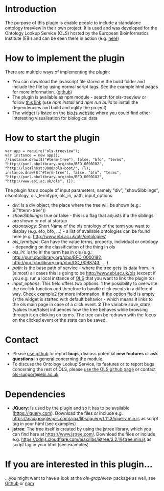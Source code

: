 # Introduction
The purpose of this plugin is enable people to include a standalone ontology treeview in their own project. It is used and was developed for the Ontology Lookup Service (OLS) hosted by the European Bioinformatics Institute (EBI) and can be seen there in action (e.g. <a href="http://www.ebi.ac.uk/ols/ontologies/efo/terms?iri=http%3A%2F%2Fwww.ebi.ac.uk%2Fefo%2FEFO_0000322">here</a>)  

# How to implement the plugin
There are multiple ways of implementing the plugin:
- You can download the javascript file stored in the build folder and include the file by using normal script tags. See the example html pages for more information. (<a href="https://github.com/LLTommy/OLS-treeview">github</a>)
- The plugin is available as npm module - search for ols-treeview or follow <a href="https://www.npmjs.com/package/ols-treeview">this link</a> (use *npm install* and *npm run build* to install the dependencies and build and uglify the project)
- The widget is listed on the <a href="http://www.biojs.io">bio.js website</a> where you could find other interesting visualisation for biological data

# How to start the plugin
```
var app = require("ols-treeview");
var instance = new app();
//instance.draw($("#term-tree"), false, "bfo", "terms", "http://purl.obolibrary.org/obo/BFO_0000182", "http://localhost:8080/ols-boot/", {});
instance.draw($("#term-tree"), false, "bfo", "terms", "http://purl.obolibrary.org/obo/BFO_0000182", "http://www.ebi.ac.uk/ols", {});
```

The plugin has a couple of input parameters, namely "div", "showSibblings", olsontology, ols_termtype, ols_iri, path, input_options:
- *div*: Is a div object, the place where the tree will be shown (e.g.: $("#term-tree"))
- *showSibblings*: true or false - this is a flag that adjusts if a the siblings are shown or not at startup
- *olsontology*: Short Name of the ols ontology of the term you want to display (e.g. efo, bfo, ...) - a list of available ontologies can be found here  (e.g. http://www.ebi.ac.uk/ols/ontologies)
- *ols_termtype*: Can have the value terms, property, individual or ontology - depending on the classification of the thing in ols
- *ols_iri*: Is the iri the term has in ols (e.g.: http://purl.obolibrary.org/obo/BFO_0000182, http://purl.obolibrary.org/obo/GO_0098743, ...  )
- *path*: Is the base path of service - where the tree gets its data from. In (almost) all cases this is going to be http://www.ebi.ac.uk/ols (except if you e.g. run a local instance of <a href="http://www.ebi.ac.uk/ols/">OLS</a> that you want to link the plugin to)
- *input_options*: This field offers two options: **1** the possibility to overwrite the onclick function and therefore to handle click events in a different way. Check example2 for more information. If the option field is empty {} the widget is started with default behavior - which means it links to the ols main page in case of a click event. **2** The variable *save_state* (values true/false) influences how the tree behaves while browsing through it on clicking on terms. The tree can be redrawn with the focus on the clicked event or the state can be saved.

# Contact
- Please <a href="https://github.com/LLTommy/OLS-graphview">use github</a> to report **bugs**, discuss potential **new features** or **ask questions** in general concerning the module.
- To discuss the Ontology Lookup Service, its features or to report bugs concerning the rest of OLS, please <a href="https://github.com/EBISPOT/OLS/issues">use the OLS github page</a> or contact ols-support@ebi.ac.uk

# Dependencies
* **JQuery**: Is used by the plugin and so it has to be available (https://jquery.com). Download the files or include e.g. https://ajax.googleapis.com/ajax/libs/jquery/1.11.3/jquery.min.js as script tag in your html (see examples)
* **jstree**: The tree itself is created by using the jstree library, which you can find here at https://www.jstree.com/. Download the files or include e.g. https://cdnjs.cloudflare.com/ajax/libs/jstree/3.2.1/jstree.min.js as script tag in your html (see examples)

# If you are interested in this plugin...
...you might want to have a look at the *ols-graphview* package as well, see <a href="https://github.com/LLTommy/OLS-graphview">Github</a> or <a href="https://www.npmjs.com/package/ols-treeview">npm</a>
